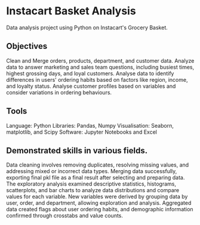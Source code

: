 # Instacart Basket Analysis
Data analysis project using Python on Instacart's Grocery Basket.

## Objectives
Clean and Merge orders, products, department, and customer data.
Analyze data to answer marketing and sales team questions, including busiest times, highest grossing days, and loyal customers.
Analyse data to identify differences in users' ordering habits based on factors like region, income, and loyalty status.
Analyse customer profiles based on variables and consider variations in ordering behaviours.

## Tools
Language: Python
Libraries: Pandas, Numpy
Visualisation: Seaborn, matplotlib, and Scipy
Software: Jupyter Notebooks and Excel
## Demonstrated skills in various fields.
Data cleaning involves removing duplicates, resolving missing values, and addressing mixed or incorrect data types.
Merging data successfully, exporting final pkl file as a final result after selecting and preparing data.
The exploratory analysis examined descriptive statistics, histograms, scatterplots, and bar charts to analyze data distributions and compare values for each variable.
New variables were derived by grouping data by user, order, and department, allowing exploration and analysis. Aggregated data created flags about user ordering habits, and demographic information confirmed through crosstabs and value counts.
